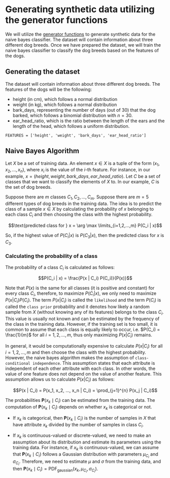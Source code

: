 # Generating synthetic data utilizing the generator functions
We will utilize the [generator functions](./probability/generators.py) to generate synthetic data for the naive bayes classifier. The dataset will contain information about three different dog breeds. Once we have prepared the dataset, we will train the naive bayes classifier to classify the dog breeds based on the features of the dogs.

## Generating the dataset
The dataset will contain information about three different dog breeds. The features of the dogs will be the following:
- height (in cm), which follows a normal distribution
- weight (in kg), which follows a normal distribution
- bark_days, representing the number of days (out of 30) that the dog barked, which follows a binomial distribution with $n=30$.
- ear_head_ratio, which is the ratio between the length of the ears and the length of the head, which follows a uniform distribution.

`FEATURES = ['height', 'weight', 'bark_days', 'ear_head_ratio']`

## Naive Bayes Algorithm
Let $X$ be a set of training data. An element $x \in X$ is a tuple of the form $(x_1, x_2, ..., x_n)$, where $x_i$ is the value of the $i$-th feature. For instance, in our example, $x = (height, weight, bark\_days, ear\_head\_ratio)$. Let $C$ be a set of classes that we want to classify the elements of $X$ to. In our example, $C$ is the set of dog breeds.

Suppose there are $m$ classes $C_1, C_2, ..., C_m$. Suppose there are $m=5$ different types of dog breeds in the training data. The idea is to predict the class of a sample $x \in X$ by calculating the probability of $x$ belonging to each class $C_i$ and then choosing the class with the highest probability.

$$\text{predicted class for } x = \arg \max \limits_{i=1,2,...,m} P(C_i | x)$$

So, if the highest value of $P(C_i | x)$ is $P(C_3 | x)$, then the predicted class for $x$ is $C_3$.

### Calculating the probability of a class
The probability of a class $C_i$ is calculated as follows:

$$P(C_i | x) = \frac{P(x | C_i) P(C_i)}{P(x)}$$

Note that $P(x)$ is the same for all classes (it is positive and constant) for every class $C_i$, therefore, to maximize $P(C_i | x)$, we only need to maximize $P(x | C_i) P(C_i)$. The term $P(x | C_i)$ is called the `likelihood` and the term $P(C_i)$ is called the `class prior` probability and it denotes how likely a random sample from $X$ (without knowing any of its features) belongs to the class $C_i$. This value is usually not known and can be estimated by the frequency of the class in the training data. However, if the training set is too small, it is common to assume that each class is equally likely to occur, i.e. $P(C_i) = \frac{1}{m}$ for all $i=1,2,...,m$, thus only maximizing $P(x | C_i)$ remains.

In general, it would be computationally expensive to calculate $P(x | C_i)$ for all $i=1,2,...,m$ and then choose the class with the highest probability. However, the naive bayes algorithm makes the assumption of `class-conditional independence`. This assumption states that each attribute is independent of each other attribute with each class. In other words, the value of one feature does not depend on the value of another feature. This assumption allows us to calculate $P(x | C_i)$ as follows:

$$P(x | C_i) = P(x_1, x_2, ..., x_n | C_i) = \prod_{j=1}^{n} P(x_j | C_i)$$

The probabilities $\mathbf P(x_k \mid C_i)$ can be estimated from the training data. The computation of $\mathbf P(x_k \mid C_i)$ depends on whether $x_k$ is categorical or not.

- If $x_k$ is categorical, then $\mathbf P(x_k \mid C_i)$ is the number of samples in $X$ that have attribute $x_k$ divided by the number of samples in class $C_i$.

- If $x_k$ is continuous-valued or discrete-valued, we need to make an assumption about its distribution and estimate its parameters using the training data. For instance, if $x_k$ is continuous-valued, we can assume that $\mathbf P(x_k \mid C_i)$ follows a Gaussian distribution with parameters $\mu_{C_i}$ and $\sigma_{C_i}$. Therefore, we need to estimate $\mu$ and $\sigma$ from the training data, and then $\mathbf P(x_k \mid C_i) = \text{PDF}_{\text{gaussian}}(x_k, \mu_{C_i}, \sigma_{C_i})$.